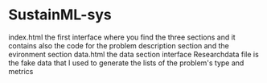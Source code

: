 # SustainML-sys
index.html the first interface where you find the three sections and it contains also the code for the problem description section and the evironment section 
data.html the data section interface 
Researchdata file is the fake data that I used to generate the lists of the problem's type and metrics 
